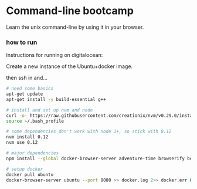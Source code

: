 # Command-line bootcamp

Learn the unix command-line by using it in your browser.

### how to run

Instructions for running on digitalocean:

Create a new instance of the Ubuntu+docker image.

then ssh in and...

```bash
# need some basics
apt-get update
apt-get install -y build-essential g++

# install and set up nvm and node
curl -o- https://raw.githubusercontent.com/creationix/nvm/v0.29.0/install.sh | bash
source ~/.bash_profile

# some dependencies don't work with node 1+, so stick with 0.12
nvm install 0.12
nvm use 0.12

# major dependencies
npm install --global docker-browser-server adventure-time browserify beefy

# setup docker
docker pull ubuntu
docker-browser-server ubuntu --port 8080 >> docker.log 2>> docker.err &
```

